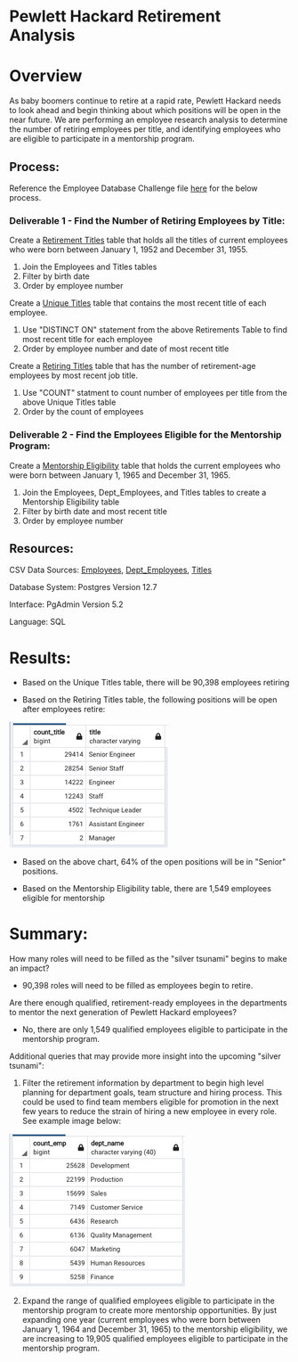 # Pewlett Hackard Retirement Analysis

# Overview

As baby boomers continue to retire at a rapid rate, Pewlett Hackard needs to look ahead and begin thinking about which positions will be open in the near future. We are performing an employee research analysis to determine the number of retiring employees per title, and identifying employees who are eligible to participate in a mentorship program.

## Process:
Reference the Employee Database Challenge file [here](https://github.com/corispade/Pewlett_Hackard_Analysis/blob/main/Queries/Employee_Database_challenge.sql) for the below process.

### Deliverable 1 - Find the Number of Retiring Employees by Title:
Create a [Retirement Titles](https://github.com/corispade/Pewlett_Hackard_Analysis/blob/main/Data/retirement_titles.csv) table that holds all the titles of current employees who were born between January 1, 1952 and December 31, 1955. 
 1. Join the Employees and Titles tables
 2. Filter by birth date
 3. Order by employee number

Create a [Unique Titles](https://github.com/corispade/Pewlett_Hackard_Analysis/blob/main/Data/unique_titles.csv) table that contains the most recent title of each employee. 
 1. Use "DISTINCT ON" statement from the above Retirements Table to find most recent title for each employee
 2. Order by employee number and date of most recent title

Create a [Retiring Titles](https://github.com/corispade/Pewlett_Hackard_Analysis/blob/main/Data/retiring_titles.csv) table that has the number of retirement-age employees by most recent job title.
 1. Use "COUNT" statment to count number of employees per title from the above Unique Titles table
 2. Order by the count of employees

### Deliverable 2 - Find the Employees Eligible for the Mentorship Program:
Create a [Mentorship Eligibility](https://github.com/corispade/Pewlett_Hackard_Analysis/blob/main/Data/mentorship_eligibility.csv) table that holds the current employees who were born between January 1, 1965 and December 31, 1965.
 1. Join the Employees, Dept_Employees, and Titles tables to create a Mentorship Eligibility table
 2. Filter by birth date and most recent title
 3. Order by employee number

## Resources:
CSV Data Sources: [Employees](https://github.com/corispade/Pewlett_Hackard_Analysis/blob/main/Data/employees.csv), [Dept_Employees](https://github.com/corispade/Pewlett_Hackard_Analysis/blob/main/Data/dept_emp.csv), [Titles](https://github.com/corispade/Pewlett_Hackard_Analysis/blob/main/Data/titles.csv)

Database System: Postgres Version 12.7

Interface: PgAdmin Version 5.2

Language: SQL


# Results:

* Based on the Unique Titles table, there will be 90,398 employees retiring

* Based on the Retiring Titles table, the following positions will be open after employees retire:

![picture](https://github.com/corispade/Pewlett_Hackard_Analysis/blob/main/count_retiring_titles.png)

* Based on the above chart, 64% of the open positions will be in "Senior" positions. 

* Based on the Mentorship Eligibility table, there are 1,549 employees eligible for mentorship

# Summary:
How many roles will need to be filled as the "silver tsunami" begins to make an impact?
  * 90,398 roles will need to be filled as employees begin to retire. 

Are there enough qualified, retirement-ready employees in the departments to mentor the next generation of Pewlett Hackard employees?
* No, there are only 1,549 qualified employees eligible to participate in the mentorship program. 

Additional queries that may provide more insight into the upcoming "silver tsunami":
1. Filter the retirement information by department to begin high level planning for department goals, team structure and hiring process. This could be used to find team members eligible for promotion in the next few years to reduce the strain of hiring a new employee in every role. See example image below:

![picture](https://github.com/corispade/Pewlett_Hackard_Analysis/blob/main/count_retiring_dept.png)

2. Expand the range of qualified employees eligible to participate in the mentorship program to create more mentorship opportunities. By just expanding one year (current employees who were born between January 1, 1964 and December 31, 1965) to the mentorship eligibility, we are increasing to 19,905 qualified employees eligible to participate in the mentorship program.
